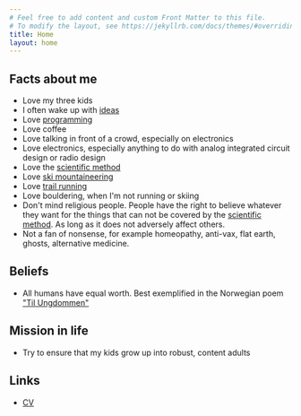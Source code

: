 ```yaml
---
# Feel free to add content and custom Front Matter to this file.
# To modify the layout, see https://jekyllrb.com/docs/themes/#overriding-theme-defaults
title: Home
layout: home
---
```


## Facts about me
- Love my three kids
- I often wake up with [ideas](https://analogicus.com/ideas) 
- Love [programming](https://github.com/wulffern)
- Love coffee
- Love talking in front of a crowd, especially on electronics
- Love electronics, especially anything to do with analog integrated
  circuit design or radio design
- Love the [scientific method](https://en.wikipedia.org/wiki/Scientific_method)
- Love [ski mountaineering](/assets/ski.png)
- Love [trail running](/assets/trail.png)
- Love bouldering, when I'm not running or skiing
- Don't mind religious people. People have the right to believe
  whatever they want for the things that can not be covered by the [scientific method](https://en.wikipedia.org/wiki/Scientific_method). As long as it does not adversely affect others.
- Not a fan of nonsense, for example
  homeopathy, anti-vax, flat earth, ghosts, alternative medicine.


## Beliefs
- All humans have equal worth. Best exemplified in the Norwegian poem
  ["Til Ungdommen"](https://en.wikipedia.org/wiki/Til_Ungdommen)

## Mission in life
- Try to ensure that my kids grow up into robust, content adults

## Links
- [CV](https://wulffern.github.io/markdown-cv/)
